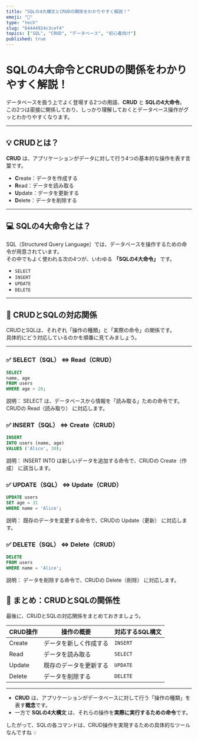 ```yaml
---
title: "SQLの4大構文とCRUDの関係をわかりやすく解説！"
emoji: "🧠"
type: "tech"
slug: "64444924c3cef4"
topics: ["SQL", "CRUD", "データベース", "初心者向け"]
published: true
---
```


# SQLの4大命令とCRUDの関係をわかりやすく解説！

データベースを扱う上でよく登場する2つの用語、**CRUD** と **SQLの4大命令**。  
この2つは密接に関係しており、しっかり理解しておくとデータベース操作がグッとわかりやすくなります。

---

## 💡 CRUDとは？

**CRUD** は、アプリケーションがデータに対して行う4つの基本的な操作を表す言葉です。

- **C**reate：データを作成する  
- **R**ead：データを読み取る  
- **U**pdate：データを更新する  
- **D**elete：データを削除する  

---

## 💻 SQLの4大命令とは？

SQL（Structured Query Language）では、データベースを操作するための命令が用意されています。  
その中でもよく使われる次の4つが、いわゆる **「SQLの4大命令」** です。

- `SELECT`
- `INSERT`
- `UPDATE`
- `DELETE`

---

## 🔗 CRUDとSQLの対応関係

CRUDとSQLは、それぞれ「操作の種類」と「実際の命令」の関係です。  
具体的にどう対応しているのかを順番に見てみましょう。

---

### ✅ SELECT（SQL） ⇔ Read（CRUD）

```sql
SELECT 
name, age 
FROM users 
WHERE age > 20;
```

説明：
SELECT は、データベースから情報を「読み取る」ための命令です。
CRUDの Read（読み取り） に対応します。

### ✅ INSERT（SQL） ⇔ Create（CRUD）

```sql
INSERT 
INTO users (name, age) 
VALUES ('Alice', 30);
```

説明：
INSERT INTO は新しいデータを追加する命令で、CRUDの Create（作成） に該当します。

### ✅ UPDATE（SQL） ⇔ Update（CRUD）

```sql
UPDATE users 
SET age = 31 
WHERE name = 'Alice';
```

説明：
既存のデータを変更する命令で、CRUDの Update（更新） に対応します。

### ✅ DELETE（SQL） ⇔ Delete（CRUD）

```sql
DELETE 
FROM users 
WHERE name = 'Alice';
```

説明：
データを削除する命令で、CRUDの Delete（削除） に対応します。

## 🧾 まとめ：CRUDとSQLの関係性

最後に、CRUDとSQLの対応関係をまとめておきましょう。

| CRUD操作 | 操作の概要         | 対応するSQL構文 |
|----------|--------------------|------------------|
| Create   | データを新しく作成する | `INSERT`      |
| Read     | データを読み取る       | `SELECT`      |
| Update   | 既存のデータを更新する | `UPDATE`      |
| Delete   | データを削除する       | `DELETE`      |

---

- **CRUD** は、アプリケーションがデータベースに対して行う「操作の種類」を表す**概念**です。
- 一方で **SQLの4大構文** は、それらの操作を**実際に実行するための命令**です。

したがって、SQLの各コマンドは、CRUD操作を実現するための具体的なツールなんですね 💡


